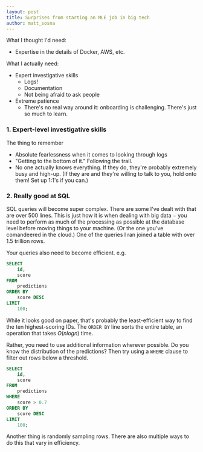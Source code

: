 ```yaml
---
layout: post
title: Surprises from starting an MLE job in big tech
author: matt_sosna
---
```


What I thought I'd need:
* Expertise in the details of Docker, AWS, etc.

What I actually need:
* Expert investigative skills
  - Logs!
  - Documentation
  - Not being afraid to ask people
* Extreme patience
  - There's no real way around it: onboarding is challenging. There's just so much to learn.

### 1. Expert-level investigative skills
The thing to remember

* Absolute fearlessness when it comes to looking through logs
* "Getting to the bottom of it." Following the trail.
* No one actually knows everything. If they do, they're probably extremely busy and high-up. (If they are and they're willing to talk to you, hold onto them! Set up 1:1's if you can.)

### 2. Really good at SQL
SQL queries will become super complex. There are some I've dealt with that are over 500 lines. This is just how it is when dealing with big data $-$ you need to perform as much of the processing as possible at the database level before moving things to your machine. (Or the one you've comandeered in the cloud.) One of the queries I ran joined a table with over 1.5 trillion rows.

Your queries also need to become efficient. e.g.

```sql
SELECT
    id,
    score
FROM
    predictions
ORDER BY
    score DESC
LIMIT
    100;
```

While it looks good on paper, that's probably the least-efficient way to find the ten highest-scoring IDs. The `ORDER BY` line sorts the entire table, an operation that takes $O(nlogn)$ time.

Rather, you need to use additional information wherever possible. Do you know the distribution of the predictions? Then try using a `WHERE` clause to filter out rows below a threshold.

```sql
SELECT
    id,
    score
FROM
    predictions
WHERE
    score > 0.7
ORDER BY
    score DESC
LIMIT
    100;
```

Another thing is randomly sampling rows. There are also multiple ways to do this that vary in efficiency.
